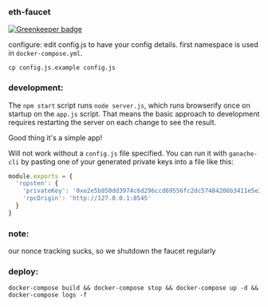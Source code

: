 ### eth-faucet

[![Greenkeeper badge](https://badges.greenkeeper.io/MetaMask/eth-faucet.svg?token=126240abfcbf915f71b337dfc332d4ad63e362166827d61078593e2ae20aff36&ts=1501793671323)](https://greenkeeper.io/)

configure:
edit config.js to have your config details.
first namespace is used in `docker-compose.yml`.
```
cp config.js.example config.js
```

### development:

The `npm start` script runs `node server.js`, which runs browserify once on startup on the `app.js` script. That means the basic approach to development requires restarting the server on each change to see the result.

Good thing it's a simple app!

Will not work without a `config.js` file specified. You can run it with `ganache-cli` by pasting one of your generated private keys into a file like this:

```javascript
module.exports = {
  'ropsten': {
    'privateKey': '0xe2e5b850dd3974c6d296ccd69556fc2dc57484206b3411e5e3de1fc54f5afcf8',
    'rpcOrigin': 'http://127.0.0.1:8545'
  }
}
```

### note:
our nonce tracking sucks, so we shutdown the faucet regularly

### deploy:
```
docker-compose build && docker-compose stop && docker-compose up -d && docker-compose logs -f
```
